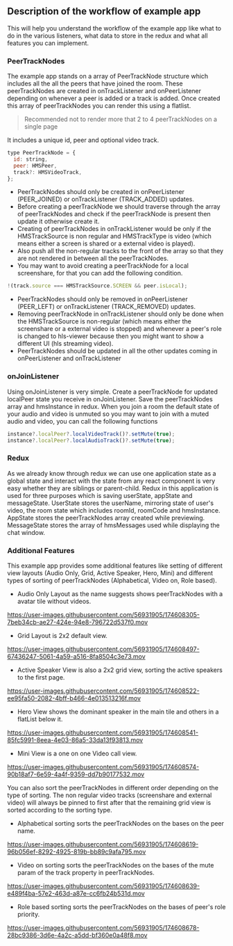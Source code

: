 ## Description of the workflow of example app

This will help you understand the workflow of the example app like what to do in the various listeners, what data to store in the redux and what all features you can implement.

### PeerTrackNodes

The example app stands on a array of PeerTrackNode structure which includes all the all the peers that have joined the room. These peerTrackNodes are created in onTrackListener and onPeerListener depending on whenever a peer is added or a track is added. Once created this array of peerTrackNodes you can render this using a flatlist.

> Recommended not to render more that 2 to 4 peerTrackNodes on a single page

It includes a unique id, peer and optional video track.

```js
type PeerTrackNode = {
  id: string,
  peer: HMSPeer,
  track?: HMSVideoTrack,
};
```

- PeerTrackNodes should only be created in onPeerListener (PEER_JOINED) or onTrackListener (TRACK_ADDED) updates.
- Before creating a peerTrackNode we should traverse through the array of peerTrackNodes and check if the peerTrackNode is present then update it otherwise create it.
- Creating of peerTrackNodes in onTrackListener would be only if the HMSTrackSource is non regular and HMSTrackType is video (which means either a screen is shared or a external video is played).
- Also push all the non-regular tracks to the front of the array so that they are not rendered in between all the peerTrackNodes.
- You may want to avoid creating a peerTrackNode for a local screenshare, for that you can add the following condition.

```js
!(track.source === HMSTrackSource.SCREEN && peer.isLocal);
```

- PeerTrackNodes should only be removed in onPeerListener (PEER_LEFT) or onTrackListener (TRACK_REMOVED) updates.
- Removing peerTrackNode in onTrackListener should only be done when the HMSTrackSource is non-regular (which means either the screenshare or a external video is stopped) and whenever a peer's role is changed to hls-viewer because then you might want to show a different UI (hls streaming video).
- PeerTrackNodes should be updated in all the other updates coming in onPeerListener and onTrackListener

### onJoinListener

Using onJoinListener is very simple. Create a peerTrackNode for updated localPeer state you receive in onJoinListener. Save the peerTrackNodes array and hmsInstance in redux. When you join a room the default state of your audio and video is unmuted so you may want to join with a muted audio and video, you can call the following functions

```js
instance?.localPeer?.localVideoTrack()?.setMute(true);
instance?.localPeer?.localAudioTrack()?.setMute(true);
```

### Redux

As we already know through redux we can use one application state as a global state and interact with the state from any react component is very easy whether they are siblings or parent-child. Redux in this application is used for three purposes which is saving userState, appState and messageState. UserState stores the userName, mirroring state of user's video, the room state which includes roomId, roomCode and hmsInstance. AppState stores the peerTrackNodes array created while previewing. MessageState stores the array of hmsMessages used while displaying the chat window.

### Additional Features

This example app provides some additional features like setting of different view layouts (Audio Only, Grid, Active Speaker, Hero, Mini) and different types of sorting of peerTrackNodes (Alphabetical, Video on, Role based).

- Audio Only Layout as the name suggests shows peerTrackNodes with a avatar tile without videos.

https://user-images.githubusercontent.com/56931905/174608305-7beb34cb-ae27-424e-94e8-796722d537f0.mov

- Grid Layout is 2x2 default view.

https://user-images.githubusercontent.com/56931905/174608497-67436247-5061-4a59-a516-8fa8504c3e73.mov

- Active Speaker View is also a 2x2 grid view, sorting the active speakers to the first page.

https://user-images.githubusercontent.com/56931905/174608522-ee95fa50-2082-4bff-b466-4e013513216f.mov

- Hero View shows the dominant speaker in the main tile and others in a flatList below it.

https://user-images.githubusercontent.com/56931905/174608541-85fc5991-8eea-4e03-86a5-33da13f93813.mov

- Mini View is a one on one Video call view.

https://user-images.githubusercontent.com/56931905/174608574-90b18af7-6e59-4a4f-9359-dd7b90177532.mov

You can also sort the peerTrackNodes in different order depending on the type of sorting. The non regular video tracks (screenshare and external video) will always be pinned to first after that the remaining grid view is sorted according to the sorting type.

- Alphabetical sorting sorts the peerTrackNodes on the bases on the peer name.

https://user-images.githubusercontent.com/56931905/174608619-96b056ef-8292-4925-819b-bb89c9afa795.mov

- Video on sorting sorts the peerTrackNodes on the bases of the mute param of the track property in peerTrackNodes.

https://user-images.githubusercontent.com/56931905/174608639-e489f4ba-57e2-463d-a87e-cc6fb24b531d.mov

- Role based sorting sorts the peerTrackNodes on the bases of peer's role priority.

https://user-images.githubusercontent.com/56931905/174608678-28bc9386-3d6e-4a2c-a5dd-bf360e0a48f8.mov
